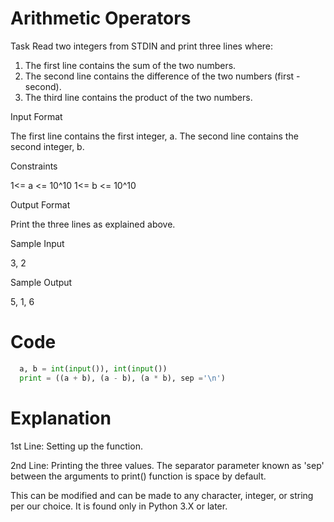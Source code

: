 # Arithmetic Operators 

Task
Read two integers from STDIN and print three lines where:

1. The first line contains the sum of the two numbers.
2. The second line contains the difference of the two numbers (first - second).
3. The third line contains the product of the two numbers.

Input Format

The first line contains the first integer, a. The second line contains the second integer, b.

Constraints

1<= a <= 10^10
1<= b <= 10^10

Output Format

Print the three lines as explained above.

Sample Input 

3, 2

Sample Output 

5, 1, 6

# Code 
``` python
  a, b = int(input()), int(input())
  print = ((a + b), (a - b), (a * b), sep ='\n')
```

# Explanation 

1st Line: Setting up the function. 

2nd Line: Printing the three values. The separator parameter known as 'sep' between the arguments to print() function is space by default.

This can be modified and can be made to any character, integer, or string per our choice. It is found only in Python 3.X or later.
